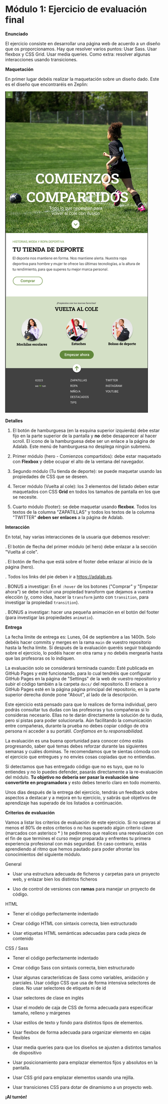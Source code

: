 # Módulo 1: Ejercicio de evaluación final



**Enunciado**


El ejercicio consiste en desarrollar una página web de acuerdo a un diseño que os proporcionamos. Hay
que resolver varios puntos:
Usar Sass.
Usar flexbox y CSS Grid.
Usar media queries.
Como extra: resolver algunas interacciones usando transiciones.

**Maquetación**

En primer lugar debéis realizar la maquetación sobre un diseño dado. Este es el diseño que encontraréis en
Zeplin:

![](./docs/assets/images/version_tablet.png)


**Detalles**


1. El botón de hamburguesa (en la esquina superior izquierda) debe estar fijo en la parte superior de la pantalla y **no** debe desaparecer al hacer scroll. El icono de la hamburguesa debe ser un enlace a la página de Adalab. Este menú de hamburguesa no desplega ningún submenú.


2. Primer módulo (hero - Comienzos compartidos): debe estar maquetado con **Flexbox** y debe ocupar
el alto de la ventana del navegador.


3. Segundo módulo (Tu tienda de deporte): se puede maquetar usando las propiedades de CSS que se
deseen.


4. Tercer módulo (Vuelta al cole): los 3 elementos del listado deben estar maquetados con CSS **Grid** en
todos los tamaños de pantalla en los que se necesite.


4. Cuarto módulo (footer): se debe maquetar usando **flexbox**. Todos los textos de la columna
"ZAPATILLAS" y todos los textos de la columna "TWITTER" **deben ser enlaces** a la página de
Adalab.


**Interacción**


En total, hay varias interacciones de la usuaria que debemos resolver:

. El botón de flecha del primer módulo (el hero) debe enlazar a la sección "Vuelta al cole".


. El botón de flecha que está sobre el footer debe enlazar al inicio de la página (hero).


. Todos los links del pie deben ir a https://adalab.es.


. BONUS a investigar: En el `:hover` de los botones ("Comprar" y "Empezar ahora") se debe incluir una
propiedad transform que dejamos a vuestra elección (y, como idea, hacer la `transform` junto con
`transition`, para investigar la propiedad `transition`).


. BONUS a investigar: hacer una pequeña animación en el botón del footer (para investigar las
propiedades `animatio`).


**Entrega**

La fecha límite de entrega es:
Lunes, 04 de septiembre a las 1400h.
Solo debéis hacer commits y merges en la rama `main` de vuestro repositorio hasta la fecha límite. Si
después de la evaluación queréis seguir trabajando sobre el ejercicio, lo podéis hacer en otra rama y no
debéis mergearla hasta que las profesoras os lo indiquen.


La evaluación solo se considerará terminada cuando:
Esté publicada en GitHub Pages y esté funcionando, para lo cual tendréis que configurar GitHub
Pages en la página de "Settings" de la web de vuestro repositorio y subir el código también a la
carpeta `docs/` del repositorio.
El enlace a GitHub Pages esté en la página página principal del repositorio, en la parte superior
derecha donde pone "About", al lado de la descripción.


Este ejercicio está pensado para que lo realices de forma individual, pero podrás consultar tus dudas con
las profesoras y tus compañeras si lo consideras necesario. Ellas no te darán directamente la solución de tu
duda, pero sí pistas para poder solucionarla. Aún facilitando la comunicación entre compañeras, durante la
prueba no debes copiar código de otra persona ni acceder a su portátil. *Confiamos en tu responsabilidad.*


La evaluación es una buena oportunidad para conocer cómo estás progresando, saber qué temas debes
reforzar durante las siguientes semanas y cuáles dominas. Te recomendamos que te sientas cómoda con el
ejercicio que entregues y no envíes cosas copiadas que no entiendas.


Si detectamos que has entregado código que no es tuyo, que no lo entiendes y no lo puedes defender,
pasarás directamente a la re-evaluación del módulo. **Tu objetivo no debería ser pasar la evaluación sino
convertirte en programadora** y esto debes tenerlo claro en todo momento.


Unos días después de la entrega del ejercicio, tendrás un feedback sobre aspectos a destacar y a mejora en tu ejercicio, y sabrás qué objetivos de aprendizaje has superado de los listados a continuación.




**Criterios de evaluación**


Vamos a listar los criterios de evaluación de este ejercicio. Si no superas al menos el 80% de estos criterios
o no has superado algún criterio clave (marcados con asterisco
*
) te pediremos que realices una reevaluación con el fin de que termines el curso mejor preparada y enfrentes tu primera experiencia
profesional con más seguridad. En caso contrario, estás aprendiendo al ritmo que hemos pautado para
poder afrontar los conocimientos del siguiente módulo.


General


* Usar una estructura adecuada de ficheros y carpetas para un proyecto web, y enlazar bien los
distintos ficheros

* Uso de control de versiones con **ramas** para manejar un proyecto de código.
  

HTML


* Tener el código perfectamente indentado

* Crear código HTML con sintaxis correcta, bien estructurado

* Usar etiquetas HTML semánticas adecuadas para cada pieza de contenido


CSS / Sass


* Tener el código perfectamente indentado

* Crear código Sass con sintaxis correcta, bien estructurado

* Usar algunas características de Sass como variables, anidación y parciales.
Usar código CSS que usa de forma intensiva selectores de clase. No usar selectores de etiqueta ni
de id

* Usar selectores de clase en inglés


* Usar el modelo de caja de CSS de forma adecuada para especificar tamaño, relleno y márgenes

* Usar estilos de texto y fondo para distintos tipos de elementos.
  
* Usar flexbox de forma adecuada para organizar elemento en cajas flexibles

* Usar media queries para que los diseños se ajusten a distintos tamaños de dispositivo

* Usar posicionamiento para emplazar elementos fijos y absolutos en la pantalla.
* Usar CSS grid para emplazar elementos usando una rejilla.
* Usar transiciones CSS para dotar de dinamismo a un proyecto web.
  
**¡Al turrón!**